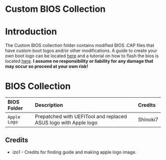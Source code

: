 # Custom BIOS Collection

# Introduction
The Custom BIOS collection folder contains modified BIOS .CAP files that have custom boot logos and/or other modifications.  A guide to create your own boot logo can be located [here](https://climbjoe.tv/how-to-change-your-mainboard-boot-logo-image-to-custom-imac-pro-image-logo/) and a tutorial on how to flash the bios is located [here](https://www.tonymacx86.com/threads/x299-big-sur-support.302143/post-2165360).  **I assume no responsibility or liability for any damage that may occur so proceed at your own risk!**

# BIOS Collection
| BIOS Folder | Description | Credits |
| :------- | :---------- | :---------- |
|`Apple Logo` | Prepatched with UEFITool and replaced ASUS logo with Apple logo | Shinoki7 |


## Credits
* izo1 - Credits for finding guide and making apple logo image.
